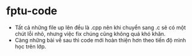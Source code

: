 # fptu-code
- Tất cả những file up lên đều là .cpp nên khi chuyển sang .c sẽ có một chút lỗi nhỏ, nhưng việc fix chúng cũng không quá khó khăn.
- Càng những bài về sau thì code mới hoàn thiện hơn theo tiến độ mình học trên lớp.


